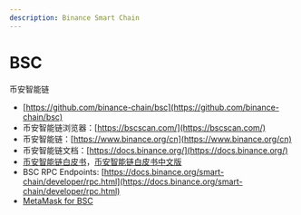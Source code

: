 ```yaml
---
description: Binance Smart Chain
---
```


# BSC

币安智能链

* [https://github.com/binance-chain/bsc](https://github.com/binance-chain/bsc)
* 币安智能链浏览器：[https://bscscan.com/](https://bscscan.com/)
* 币安智能链：[https://www.binance.org/cn](https://www.binance.org/cn)
* 币安智能链文档：[https://docs.binance.org/](https://docs.binance.org/)
* [币安智能链白皮书](https://dex-bin.bnbstatic.com/static/Whitepaper_%20Binance%20Smart%20Chain.pdf)，[币安智能链白皮书中文版](https://github.com/binance-chain/whitepaper/blob/master/%E5%B8%81%E5%AE%89%E6%99%BA%E8%83%BD%E9%93%BE.md)
* BSC RPC Endpoints: [https://docs.binance.org/smart-chain/developer/rpc.html](https://docs.binance.org/smart-chain/developer/rpc.html)
* [MetaMask for BSC](https://docs.binance.org/smart-chain/wallet/metamask.html)



